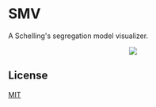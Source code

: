 # SMV

A Schelling's segregation model visualizer.

<p align="center">
  <img src="https://user-images.githubusercontent.com/33803413/127876067-3b5b3bd1-cc3c-4f74-a48a-99e108270bf7.gif" />
</p>

## License

[MIT](https://github.com/wadiim/ttt/blob/master/LICENSE)
